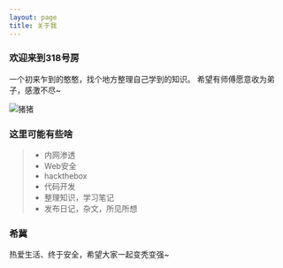 ```yaml
---
layout: page
title: 关于我
---
```


### 欢迎来到318号房

一个初来乍到的憨憨，找个地方整理自己学到的知识。
希望有师傅愿意收为弟子，感激不尽~

![猪猪]({{site.url}}/images/posts/2020/07/p1_01.png)

### 这里可能有些啥

> * 内网渗透
> * Web安全
> * hackthebox
> * 代码开发
> * 整理知识，学习笔记
> * 发布日记，杂文，所见所想

### 希冀
热爱生活、终于安全，希望大家一起变秃变强~
